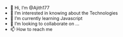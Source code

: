 - 👋 Hi, I’m @Ajith177
- 👀 I’m interested in knowing about the Technologies
- 🌱 I’m currently learning Javascript 
- 💞️ I’m looking to collaborate on ...
- 📫 How to reach me 

<!---
Ajith177/Ajith177 is a ✨ special ✨ repository because its `README.md` (this file) appears on your GitHub profile.
You can click the Preview link to take a look at your changes.
--->
